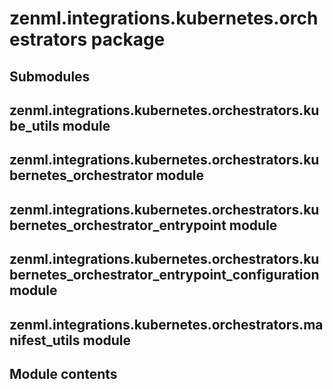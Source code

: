 # zenml.integrations.kubernetes.orchestrators package

## Submodules

## zenml.integrations.kubernetes.orchestrators.kube_utils module

## zenml.integrations.kubernetes.orchestrators.kubernetes_orchestrator module

## zenml.integrations.kubernetes.orchestrators.kubernetes_orchestrator_entrypoint module

## zenml.integrations.kubernetes.orchestrators.kubernetes_orchestrator_entrypoint_configuration module

## zenml.integrations.kubernetes.orchestrators.manifest_utils module

## Module contents
